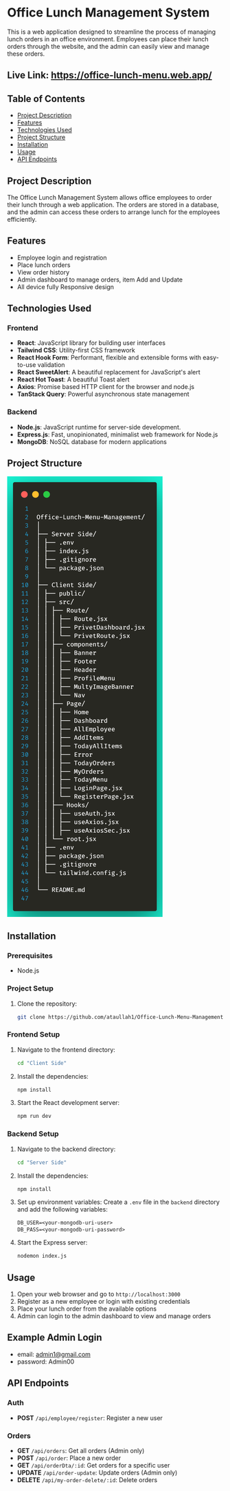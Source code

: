 # Office Lunch Management System

This is a web application designed to streamline the process of managing lunch orders in an office environment. Employees can place their lunch orders through the website, and the admin can easily view and manage these orders.

## Live Link: https://office-lunch-menu.web.app/

## Table of Contents

- [Project Description](#project-description)
- [Features](#features)
- [Technologies Used](#technologies-used)
- [Project Structure](#project-structure)
- [Installation](#installation)
- [Usage](#usage)
- [API Endpoints](#api-endpoints)

## Project Description

The Office Lunch Management System allows office employees to order their lunch through a web application. The orders are stored in a database, and the admin can access these orders to arrange lunch for the employees efficiently.

## Features

- Employee login and registration
- Place lunch orders
- View order history
- Admin dashboard to manage orders, item Add and Update
- All device fully Responsive design

## Technologies Used

### Frontend

- **React**: JavaScript library for building user interfaces
- **Tailwind CSS**: Utility-first CSS framework
- **React Hook Form**: Performant, flexible and extensible forms with easy-to-use validation
- **React SweetAlert**: A beautiful replacement for JavaScript's alert
- **React Hot Toast**: A beautiful Toast alert
- **Axios**: Promise based HTTP client for the browser and node.js
- **TanStack Query**: Powerful asynchronous state management

### Backend

- **Node.js**: JavaScript runtime for server-side development.
- **Express.js**: Fast, unopinionated, minimalist web framework for Node.js
- **MongoDB**: NoSQL database for modern applications

## Project Structure

![Project Structure](./Project%20Structure.png)

## Installation

### Prerequisites

- Node.js

### Project Setup

1. Clone the repository:

   ```bash
   git clone https://github.com/ataullah1/Office-Lunch-Menu-Management.git
   ```

### Frontend Setup

1. Navigate to the frontend directory:

   ```bash
   cd "Client Side"
   ```

2. Install the dependencies:

   ```bash
   npm install
   ```

3. Start the React development server:
   ```bash
   npm run dev
   ```

### Backend Setup

1. Navigate to the backend directory:

   ```bash
   cd "Server Side"
   ```

2. Install the dependencies:

   ```bash
   npm install
   ```

3. Set up environment variables:
   Create a `.env` file in the `backend` directory and add the following variables:

   ```
   DB_USER=<your-mongodb-uri-user>
   DB_PASS=<your-mongodb-uri-password>

   ```

4. Start the Express server:
   ```bash
   nodemon index.js
   ```

## Usage

1. Open your web browser and go to `http://localhost:3000`
2. Register as a new employee or login with existing credentials
3. Place your lunch order from the available options
4. Admin can login to the admin dashboard to view and manage orders

## Example Admin Login

- email: admin1@gmail.com
- password: Admin00

## API Endpoints

### Auth

- **POST** `/api/employee/register`: Register a new user

### Orders

- **GET** `/api/orders`: Get all orders (Admin only)
- **POST** `/api/order`: Place a new order
- **GET** `/api/orderDta/:id`: Get orders for a specific user
- **UPDATE** `/api/order-update`: Update orders (Admin only)
- **DELETE** `/api/my-order-delete/:id`: Delete orders
